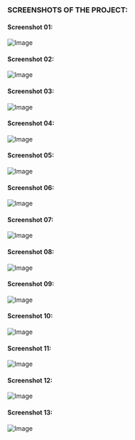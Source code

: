 ### SCREENSHOTS OF THE PROJECT:
#### Screenshot 01:
![Image](./screenshots/screenshot%20(01).png)
#### Screenshot 02:
![Image](./screenshots/screenshot%20(02).png)
#### Screenshot 03:
![Image](./screenshots/screenshot%20(03).png)
#### Screenshot 04:
![Image](./screenshots/screenshot%20(04).png)
#### Screenshot 05:
![Image](./screenshots/screenshot%20(05).png)
#### Screenshot 06:
![Image](./screenshots/screenshot%20(06).png)
#### Screenshot 07:
![Image](./screenshots/screenshot%20(07).png)
#### Screenshot 08:
![Image](./screenshots/screenshot%20(08).png)
#### Screenshot 09:
![Image](./screenshots/screenshot%20(09).png)
#### Screenshot 10:
![Image](./screenshots/screenshot%20(10).png)
#### Screenshot 11:
![Image](./screenshots/screenshot%20(11).png)
#### Screenshot 12:
![Image](./screenshots/screenshot%20(12).png)
#### Screenshot 13:
![Image](./screenshots/screenshot%20(13).png)